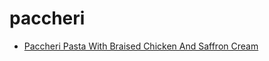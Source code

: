# paccheri

 * [Paccheri Pasta With Braised Chicken And Saffron Cream](../../index/p/paccheri-pasta-with-braised-chicken-and-saffron-cream-360710.json)
